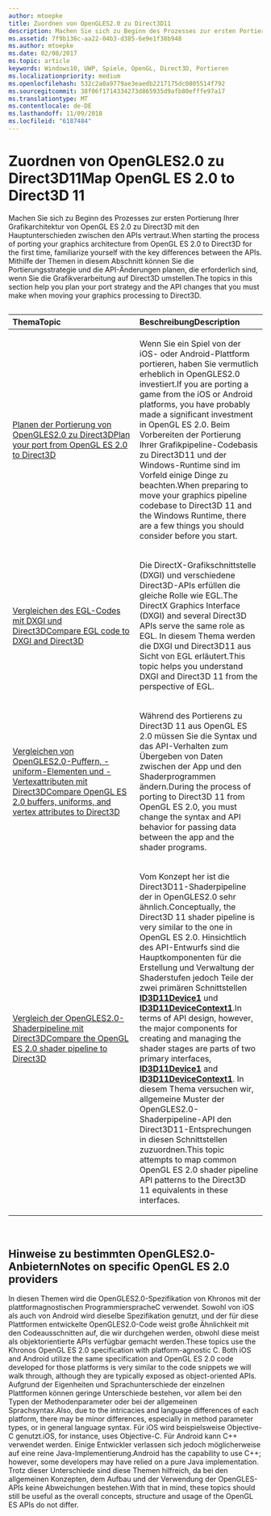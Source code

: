```yaml
---
author: mtoepke
title: Zuordnen von OpenGLES2.0 zu Direct3D11
description: Machen Sie sich zu Beginn des Prozesses zur ersten Portierung Ihrer Grafikarchitektur von OpenGL ES 2.0 zu Direct3D mit den Hauptunterschieden zwischen den APIs vertraut.
ms.assetid: 7f9b136c-aa22-04b3-d385-6e9e1f38b948
ms.author: mtoepke
ms.date: 02/08/2017
ms.topic: article
keywords: Windows10, UWP, Spiele, OpenGL, Direct3D, Portieren
ms.localizationpriority: medium
ms.openlocfilehash: 532c2a0a9779ae3eaedb2217175dc0805514f792
ms.sourcegitcommit: 38f06f1714334273d865935d9afb80efffe97a17
ms.translationtype: MT
ms.contentlocale: de-DE
ms.lasthandoff: 11/09/2018
ms.locfileid: "6187484"
---
```

# <a name="map-opengl-es-20-to-direct3d-11"></a><span data-ttu-id="a0a0e-104">Zuordnen von OpenGLES2.0 zu Direct3D11</span><span class="sxs-lookup"><span data-stu-id="a0a0e-104">Map OpenGL ES 2.0 to Direct3D 11</span></span>



<span data-ttu-id="a0a0e-105">Machen Sie sich zu Beginn des Prozesses zur ersten Portierung Ihrer Grafikarchitektur von OpenGL ES 2.0 zu Direct3D mit den Hauptunterschieden zwischen den APIs vertraut.</span><span class="sxs-lookup"><span data-stu-id="a0a0e-105">When starting the process of porting your graphics architecture from OpenGL ES 2.0 to Direct3D for the first time, familiarize yourself with the key differences between the APIs.</span></span> <span data-ttu-id="a0a0e-106">Mithilfe der Themen in diesem Abschnitt können Sie die Portierungsstrategie und die API-Änderungen planen, die erforderlich sind, wenn Sie die Grafikverarbeitung auf Direct3D umstellen.</span><span class="sxs-lookup"><span data-stu-id="a0a0e-106">The topics in this section help you plan your port strategy and the API changes that you must make when moving your graphics processing to Direct3D.</span></span>
## 
<table>
<colgroup>
<col width="50%" />
<col width="50%" />
</colgroup>
<thead>
<tr class="header">
<th align="left"><span data-ttu-id="a0a0e-107">Thema</span><span class="sxs-lookup"><span data-stu-id="a0a0e-107">Topic</span></span></th>
<th align="left"><span data-ttu-id="a0a0e-108">Beschreibung</span><span class="sxs-lookup"><span data-stu-id="a0a0e-108">Description</span></span></th>
</tr>
</thead>
<tbody>
<tr class="odd">
<td align="left"><p><a href="compare-opengl-es-2-0-api-design-to-directx.md"><span data-ttu-id="a0a0e-109">Planen der Portierung von OpenGLES2.0 zu Direct3D</span><span class="sxs-lookup"><span data-stu-id="a0a0e-109">Plan your port from OpenGL ES 2.0 to Direct3D</span></span></a></p></td>
<td align="left"><p><span data-ttu-id="a0a0e-110">Wenn Sie ein Spiel von der iOS- oder Android-Plattform portieren, haben Sie vermutlich erheblich in OpenGLES2.0 investiert.</span><span class="sxs-lookup"><span data-stu-id="a0a0e-110">If you are porting a game from the iOS or Android platforms, you have probably made a significant investment in OpenGL ES 2.0.</span></span> <span data-ttu-id="a0a0e-111">Beim Vorbereiten der Portierung Ihrer Grafikpipeline-Codebasis zu Direct3D11 und der Windows-Runtime sind im Vorfeld einige Dinge zu beachten.</span><span class="sxs-lookup"><span data-stu-id="a0a0e-111">When preparing to move your graphics pipeline codebase to Direct3D 11 and the Windows Runtime, there are a few things you should consider before you start.</span></span></p></td>
</tr>
<tr class="even">
<td align="left"><p><a href="moving-from-egl-to-dxgi.md"><span data-ttu-id="a0a0e-112">Vergleichen des EGL-Codes mit DXGI und Direct3D</span><span class="sxs-lookup"><span data-stu-id="a0a0e-112">Compare EGL code to DXGI and Direct3D</span></span></a></p></td>
<td align="left"><p><span data-ttu-id="a0a0e-113">Die DirectX-Grafikschnittstelle (DXGI) und verschiedene Direct3D-APIs erfüllen die gleiche Rolle wie EGL.</span><span class="sxs-lookup"><span data-stu-id="a0a0e-113">The DirectX Graphics Interface (DXGI) and several Direct3D APIs serve the same role as EGL.</span></span> <span data-ttu-id="a0a0e-114">In diesem Thema werden die DXGI und Direct3D11 aus Sicht von EGL erläutert.</span><span class="sxs-lookup"><span data-stu-id="a0a0e-114">This topic helps you understand DXGI and Direct3D 11 from the perspective of EGL.</span></span></p></td>
</tr>
<tr class="odd">
<td align="left"><p><a href="porting-uniforms-and-attributes.md"><span data-ttu-id="a0a0e-115">Vergleichen von OpenGLES2.0-Puffern, -uniform-Elementen und -Vertexattributen mit Direct3D</span><span class="sxs-lookup"><span data-stu-id="a0a0e-115">Compare OpenGL ES 2.0 buffers, uniforms, and vertex attributes to Direct3D</span></span></a></p></td>
<td align="left"><p><span data-ttu-id="a0a0e-116">Während des Portierens zu Direct3D 11 aus OpenGL ES 2.0 müssen Sie die Syntax und das API-Verhalten zum Übergeben von Daten zwischen der App und den Shaderprogrammen ändern.</span><span class="sxs-lookup"><span data-stu-id="a0a0e-116">During the process of porting to Direct3D 11 from OpenGL ES 2.0, you must change the syntax and API behavior for passing data between the app and the shader programs.</span></span></p></td>
</tr>
<tr class="even">
<td align="left"><p><a href="change-your-shader-loading-code.md"><span data-ttu-id="a0a0e-117">Vergleich der OpenGLES2.0-Shaderpipeline mit Direct3D</span><span class="sxs-lookup"><span data-stu-id="a0a0e-117">Compare the OpenGL ES 2.0 shader pipeline to Direct3D</span></span></a></p></td>
<td align="left"><p><span data-ttu-id="a0a0e-118">Vom Konzept her ist die Direct3D11-Shaderpipeline der in OpenGLES2.0 sehr ähnlich.</span><span class="sxs-lookup"><span data-stu-id="a0a0e-118">Conceptually, the Direct3D 11 shader pipeline is very similar to the one in OpenGL ES 2.0.</span></span> <span data-ttu-id="a0a0e-119">Hinsichtlich des API-Entwurfs sind die Hauptkomponenten für die Erstellung und Verwaltung der Shaderstufen jedoch Teile der zwei primären Schnittstellen <a href="https://msdn.microsoft.com/library/windows/desktop/hh404575"><strong>ID3D11Device1</strong></a> und <a href="https://msdn.microsoft.com/library/windows/desktop/hh404598"><strong>ID3D11DeviceContext1</strong></a>.</span><span class="sxs-lookup"><span data-stu-id="a0a0e-119">In terms of API design, however, the major components for creating and managing the shader stages are parts of two primary interfaces, <a href="https://msdn.microsoft.com/library/windows/desktop/hh404575"><strong>ID3D11Device1</strong></a> and <a href="https://msdn.microsoft.com/library/windows/desktop/hh404598"><strong>ID3D11DeviceContext1</strong></a>.</span></span> <span data-ttu-id="a0a0e-120">In diesem Thema versuchen wir, allgemeine Muster der OpenGLES2.0-Shaderpipeline-API den Direct3D11-Entsprechungen in diesen Schnittstellen zuzuordnen.</span><span class="sxs-lookup"><span data-stu-id="a0a0e-120">This topic attempts to map common OpenGL ES 2.0 shader pipeline API patterns to the Direct3D 11 equivalents in these interfaces.</span></span></p></td>
</tr>
</tbody>
</table>

 

## <a name="notes-on-specific-opengl-es-20-providers"></a><span data-ttu-id="a0a0e-121">Hinweise zu bestimmten OpenGLES2.0-Anbietern</span><span class="sxs-lookup"><span data-stu-id="a0a0e-121">Notes on specific OpenGL ES 2.0 providers</span></span>


<span data-ttu-id="a0a0e-122">In diesen Themen wird die OpenGLES2.0-Spezifikation von Khronos mit der plattformagnostischen ProgrammierspracheC verwendet. Sowohl von iOS als auch von Android wird dieselbe Spezifikation genutzt, und der für diese Plattformen entwickelte OpenGLES2.0-Code weist große Ähnlichkeit mit den Codeausschnitten auf, die wir durchgehen werden, obwohl diese meist als objektorientierte APIs verfügbar gemacht werden.</span><span class="sxs-lookup"><span data-stu-id="a0a0e-122">These topics use the Khronos OpenGL ES 2.0 specification with platform-agnostic C. Both iOS and Android utilize the same specification and OpenGL ES 2.0 code developed for those platforms is very similar to the code snippets we will walk through, although they are typically exposed as object-oriented APIs.</span></span> <span data-ttu-id="a0a0e-123">Aufgrund der Eigenheiten und Sprachunterschiede der einzelnen Plattformen können geringe Unterschiede bestehen, vor allem bei den Typen der Methodenparameter oder bei der allgemeinen Sprachsyntax.</span><span class="sxs-lookup"><span data-stu-id="a0a0e-123">Also, due to the intricacies and language differences of each platform, there may be minor differences, especially in method parameter types, or in general language syntax.</span></span> <span data-ttu-id="a0a0e-124">Für iOS wird beispielsweise Objective-C genutzt.</span><span class="sxs-lookup"><span data-stu-id="a0a0e-124">iOS, for instance, uses Objective-C.</span></span> <span data-ttu-id="a0a0e-125">Für Android kann C++ verwendet werden. Einige Entwickler verlassen sich jedoch möglicherweise auf eine reine Java-Implementierung.</span><span class="sxs-lookup"><span data-stu-id="a0a0e-125">Android has the capability to use C++; however, some developers may have relied on a pure Java implementation.</span></span> <span data-ttu-id="a0a0e-126">Trotz dieser Unterschiede sind diese Themen hilfreich, da bei den allgemeinen Konzepten, dem Aufbau und der Verwendung der OpenGLES-APIs keine Abweichungen bestehen.</span><span class="sxs-lookup"><span data-stu-id="a0a0e-126">With that in mind, these topics should still be useful as the overall concepts, structure and usage of the OpenGL ES APIs do not differ.</span></span>

 

 





